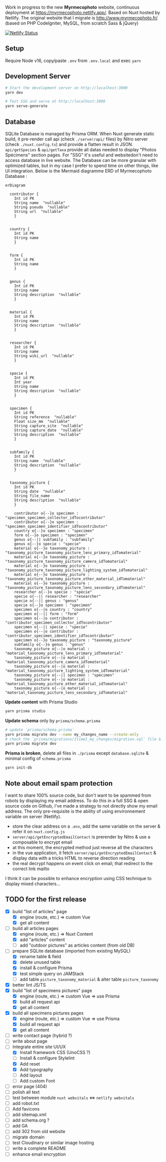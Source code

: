 Work in progress to the new **Myrmecophoto** website, continuous deployment at https://myrmecophoto.netlify.app/. Based on Nuxt hosted by Netlify. The original website that I migrate is http://www.myrmecophoto.fr/ (based on PHP CodeIgniter, MySQL, from scratch Sass & jQuery)

[![Netlify Status](https://api.netlify.com/api/v1/badges/b121a494-a2dc-474d-ba33-b37ecebee4ad/deploy-status)](https://app.netlify.com/sites/myrmecophoto/deploys)

## Setup

Require Node v16, copy/paste `.env` from `.env.local` and exec `yarn`

## Development Server

```bash
# Start the development server on http://localhost:3000
yarn dev

# Test SSG and serve at http://localhost:3000
yarn serve-generate
```

## Database

SQLite Database is managed by Prisma ORM. When Nuxt generate static build, it pre-render call api (check `./server/api/` files) by Nitro server (check `./nuxt.config.ts`) and provide a flatten result in JSON. `api/getSpecies` & `api/getTaxa` provide all datas needed to display "Photos Spécimens" section pages. For "SSG" it's useful and websitedon't need to access database in live website. The Database can be more granular with optimized tables, but in my case I prefer to spend time on other things, like UI integration. Below is the Mermaid diagramme ERD of Myrmecophoto Database :

```mermaid
erDiagram

  contributor {
    Int id PK
    String name  "nullable"
    String pseudo  "nullable"
    String url  "nullable"
    }
  

  country {
    Int id PK
    String name  
    }
  

  form {
    Int id PK
    String name  
    }
  

  genus {
    Int id PK
    String name  
    String description  "nullable"
    }
  

  material {
    Int id PK
    String name  
    String description  "nullable"
    }
  

  researcher {
    Int id PK
    String name  
    String wiki_url  "nullable"
    }
  

  specie {
    Int id PK
    Int year  
    String name  
    String description  "nullable"
    }
  

  specimen {
    Int id PK
    String reference  "nullable"
    Float size_mm  "nullable"
    String capture_site  "nullable"
    String capture_date  "nullable"
    String description  "nullable"
    }
  

  subfamily {
    Int id PK
    String name  "nullable"
    String description  "nullable"
    }
  

  taxonomy_picture {
    Int id PK
    String date  "nullable"
    String file_name  
    String description  "nullable"
    }
  
    contributor o{--}o specimen : "specimen_specimen_collector_idTocontributor"
    contributor o{--}o specimen : "specimen_specimen_identifier_idTocontributor"
    country o{--}o specimen : "specimen"
    form o{--}o specimen : "specimen"
    genus o{--|| subfamily : "subfamily"
    genus o{--}o specie : "specie"
    material o{--}o taxonomy_picture : "taxonomy_picture_taxonomy_picture_lens_primary_idTomaterial"
    material o{--}o taxonomy_picture : "taxonomy_picture_taxonomy_picture_camera_idTomaterial"
    material o{--}o taxonomy_picture : "taxonomy_picture_taxonomy_picture_lighting_system_idTomaterial"
    material o{--}o taxonomy_picture : "taxonomy_picture_taxonomy_picture_other_material_idTomaterial"
    material o{--}o taxonomy_picture : "taxonomy_picture_taxonomy_picture_lens_secondary_idTomaterial"
    researcher o{--}o specie : "specie"
    specie o{--|| researcher : "researcher"
    specie o{--|| genus : "genus"
    specie o{--}o specimen : "specimen"
    specimen o{--|o country : "country"
    specimen o{--|| form : "form"
    specimen o{--|o contributor : "contributor_specimen_collector_idTocontributor"
    specimen o{--|| specie : "specie"
    specimen o{--|o contributor : "contributor_specimen_identifier_idTocontributor"
    specimen o{--}o taxonomy_picture : "taxonomy_picture"
    subfamily o{--}o genus : "genus"
    taxonomy_picture o{--|o material : "material_taxonomy_picture_lens_primary_idTomaterial"
    taxonomy_picture o{--|o material : "material_taxonomy_picture_camera_idTomaterial"
    taxonomy_picture o{--|o material : "material_taxonomy_picture_lighting_system_idTomaterial"
    taxonomy_picture o{--|| specimen : "specimen"
    taxonomy_picture o{--|o material : "material_taxonomy_picture_other_material_idTomaterial"
    taxonomy_picture o{--|o material : "material_taxonomy_picture_lens_secondary_idTomaterial"
```

**Update content** with Prisma Studio

```bash
yarn prisma studio
```

**Update schema** only by `prisma/schema.prisma`

```bash
# update `prisma/schema.prisma`
yarn prisma migrate dev --name my_changes_name --create-only
# check the `prisma/migrations/{time}_my_changes/migration.sql` file & update if necessary
yarn prisma migrate dev
```

**Prisma is broken**, delete all files in `./prisma` except `database.sqlite` & minimal config of `schema.prisma`

```bash
yarn init-db
```

## Note about email spam protection

I want to share 100% source code, but don't want to be spammed from robots by displaying my email address. To do this in a full SSG & open source code on Github, I've made a strategy to not directly show my email address. The only pre-requisite is the ability of using environnement variable on server (Netlify).

- store the clear address on a `.env`, add the same variable on the server & refer it on `nuxt.config.js`
- `server/api/getEncryptedEmailContact` is prerender by Nitro & use a composable to encrypt email
- at this moment, the encrypted method just reverse all the characters
- in the vue application, it fetch `server/api/getEncryptedEmailContact` & display data with a tricks HTML to reverse direction reading
- the real decrypt happens on event click on email, that redirect to the correct link mailto

I think it can be possible to enhance encryption using CSS technique to display mixed characters...

## TODO for the first release

- [x] build "list of articles" page
  - [x] engine (route, etc.) => custom Vue
  - [x] get all content
- [ ] build all articles pages
  - [x] engine (route, etc.) => Nuxt Content
  - [x] add "articles" content
  - [ ] add "outdoor pictures" as articles content (from old DB)
- [ ] prepare SQLite database (imported from existing MySQL)
  - [x] rename table & field
  - [x] delete unused table
  - [x] install & configure Prisma
  - [x] test simple query on JAMStack
  - [ ] add table `picture_taxonomy_material` & alter table `picture_taxonomy`
- [x] better lint JS/TS
- [x] build "list of specimens pictures" page 
  - [x] engine (route, etc.) => custom Vue => use Prisma
  - [x] build all request api
  - [x] get all content
- [x] build all specimens pictures pages
  - [x] engine (route, etc.) => custom Vue => use Prisma
  - [x] build all request api
  - [x] get all content
- [ ] write contact page (hybrid ?)
- [ ] write about page
- [ ] Integrate entire site UI/UX
  - [x] Install framework CSS (UnoCSS ?)
  - [ ] Install & configure Stylelint
  - [x] Add reset
  - [x] Add typography
  - [ ] Add layout
  - [ ] Add custom Font
- [ ] error page (404)
- [ ] polish all text
- [ ] test between module `nuxt webvitals` <=> `netlify webvitals`
- [ ] add robot.txt
- [ ] Add favicons
- [ ] add sitemap.xml
- [ ] add schema.org ?
- [ ] add GA
- [ ] add 302 from old website
- [ ] migrate domain
- [ ] test Cloudinary or similar image hosting
- [ ] write a complete README
- [ ] enhance email encryption

